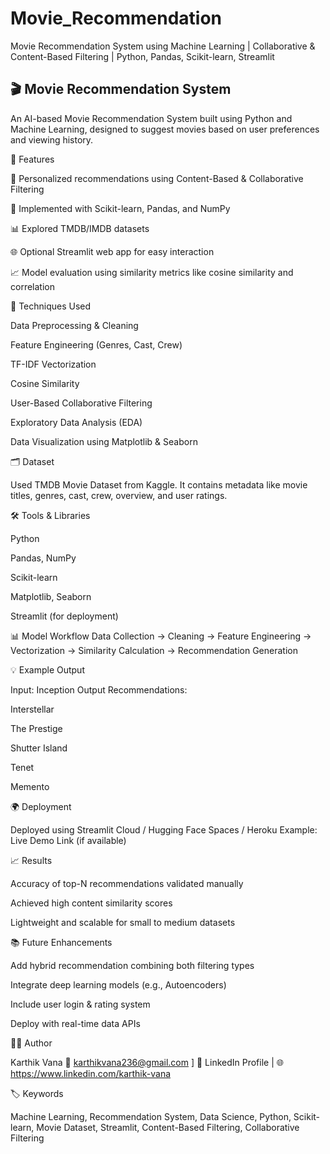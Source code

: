 # Movie_Recommendation
Movie Recommendation System using Machine Learning | Collaborative &amp; Content-Based Filtering | Python, Pandas, Scikit-learn, Streamlit

🎬 Movie Recommendation System
--------------------------------
An AI-based Movie Recommendation System built using Python and Machine Learning, designed to suggest movies based on user preferences and viewing history.



🚀 Features

🎯 Personalized recommendations using Content-Based & Collaborative Filtering

🧠 Implemented with Scikit-learn, Pandas, and NumPy

📊 Explored TMDB/IMDB datasets

🌐 Optional Streamlit web app for easy interaction

📈 Model evaluation using similarity metrics like cosine similarity and correlation

🧩 Techniques Used

Data Preprocessing & Cleaning

Feature Engineering (Genres, Cast, Crew)

TF-IDF Vectorization

Cosine Similarity

User-Based Collaborative Filtering

Exploratory Data Analysis (EDA)

Data Visualization using Matplotlib & Seaborn

🗂️ Dataset

Used TMDB Movie Dataset
 from Kaggle.
It contains metadata like movie titles, genres, cast, crew, overview, and user ratings.

🛠️ Tools & Libraries

Python

Pandas, NumPy

Scikit-learn

Matplotlib, Seaborn

Streamlit (for deployment)

📊 Model Workflow
Data Collection → Cleaning → Feature Engineering → 
Vectorization → Similarity Calculation → Recommendation Generation

💡 Example Output

Input: Inception
Output Recommendations:

Interstellar

The Prestige

Shutter Island

Tenet

Memento

🌍 Deployment

Deployed using Streamlit Cloud / Hugging Face Spaces / Heroku
Example: Live Demo Link
 (if available)

📈 Results

Accuracy of top-N recommendations validated manually

Achieved high content similarity scores

Lightweight and scalable for small to medium datasets

📚 Future Enhancements

Add hybrid recommendation combining both filtering types

Integrate deep learning models (e.g., Autoencoders)

Include user login & rating system

Deploy with real-time data APIs

👨‍💻 Author

Karthik Vana
📧 karthikvana236@gmail.com
]
💼 LinkedIn Profile
 | 🌐 https://www.linkedin.com/karthik-vana

🏷️ Keywords

Machine Learning, Recommendation System, Data Science, Python, Scikit-learn, Movie Dataset, Streamlit, Content-Based Filtering, Collaborative Filtering
